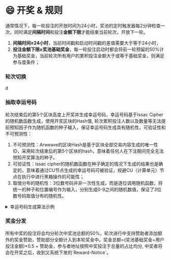 # 😄 开奖 & 规则

通常情况下，每一轮投注的开放时间为24小时，奖池的定时触发器每2分钟检查一次，同时满足**间隔时间**和投注**金额下限**才能结束当前轮次，开放下一轮。

1. **间隔时间≥24小时**，当前时间戳和启动时间戳的差值需要大于等于24小时，
2. **投注金额下限≥奖池基础奖金**，每一轮投注启动时都会将前一轮预留的50%计为基础奖金，当前轮次所有用户的累积投注金额大于或等于基础奖金，则满足参与度条件；

### 轮次切换

d

### 抽取幸运号码

轮次结束后的第5个区块高度上开奖并生成幸运号码，幸运号码基于Issac Cipher的随机数函数生成，使用开奖区块的Hash值, 轮次累积投注人数以及数量等无法提前预知因子作为随机函数的种子输入，保证幸运号码生成具有随机性，可验证性和不可预测性：

1. 不可预测性：Arweave的区块Hash是基于区块全部交易内容生成的唯一性ID，采用轮次结束后的第5个区块的hash，意味着任何人在下注期间完全无法预知开奖算法的种子。
2. 可验证性：issac cipher的随机数函数在种子确定的情况下生成的结果也是确定的，意味着通过CU节点生成的幸运号码可被验证，规避CU（计算单元）节点在执行中进行黑箱操作的可能性；
3. 取值分布的随机性：3位数号码并非一次性生成，而是逐位调用随机函数，将统一的种子和位置编号作为输入，分别生成0-9之间的随机数值，保证了3位数号码取值分布的随机性。

<details>

<summary>幸运号码生成算法示例</summary>

```lua
local seed = Block.Hash..Round.TotalBets..Round.Participator

local getLuckyNumber = function(seed,len)
  local numbers = ""
  for i = 1, len or 3 do
    local n = crypto.cipher.issac.random(0, 9, tostring(i)..seed..numbers)
    numbers = numbers .. n
  end
  return numbers
end

local luckyNumber = getLuckyNumber(seed,3)
```

</details>

### 奖金分发

所有中奖的投注将会均分轮次中奖池总额的50%，轮次进行中支持赞助者添加额外的奖金赞助，赞助部分全额计入到本轮奖金中。奖金总额=(奖池基础奖金+用户投注金额)\*0.5 + 赞助金，参与者地址按照中奖投注于总量的占比均分, 中奖者将会在开奖之后，收到又系统下发的\`Reward-Notice\`。
